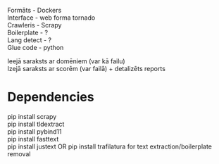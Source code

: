 Formāts - Dockers  
Interface - web forma tornado  
Crawleris - Scrapy  
Boilerplate - ?  
Lang detect - ?  
Glue code - python  

Ieejā saraksts ar domēniem (var kā failu)  
Izejā saraksts ar scorēm (var failā) + detalizēts reports  


# Dependencies
pip install scrapy  
pip install tldextract  
pip install pybind11  
pip install fasttext  
pip install justext OR pip install trafilatura  for text extraction/boilerplate removal  

